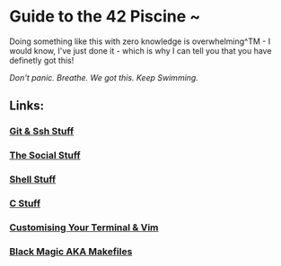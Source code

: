 # Guide to the 42 Piscine ~

Doing something like this with zero knowledge is overwhelming^TM - I would know, I've just done it - which is why I can tell you that you have definetly got this!

*Don't panic.*
*Breathe.*
*We got this.*
*Keep Swimming.*

## Links:

### [Git & Ssh Stuff](https://github.com/kaiaydan/42_Piscine_2024/blob/main/Using_Git.md)

### [The Social Stuff](https://github.com/kaiaydan/42_Piscine_2024/blob/main/Using_Git.md)

### [Shell Stuff](https://github.com/kaiaydan/42_Piscine_2024/blob/main/Shell.md)

### [C Stuff](https://github.com/kaiaydan/42_Piscine_2024/blob/main/C.md)

### [Customising Your Terminal & Vim](https://github.com/kaiaydan/42_Piscine_2024/blob/main/Extra%20Resources/Customising%20Vim%20%26%20iTerm.pdf)

### [Black Magic AKA Makefiles](https://github.com/kaiaydan/42_Piscine_2024/blob/main/Extra%20Resources/Makefiles.md)
